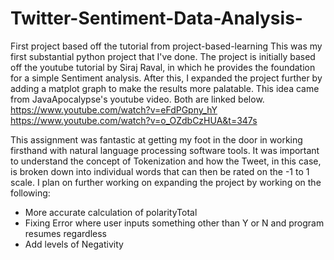 # Twitter-Sentiment-Data-Analysis-
First project based off the tutorial from project-based-learning 
This was my first substantial python project that I've done. 
The project is initially based off the youtube tutorial by Siraj Raval, in which he provides the foundation for a simple Sentiment analysis.
After this, I expanded the project further by adding a matplot graph to make the results more palatable. This idea came from
JavaApocalypse's youtube video. Both are linked below.
https://www.youtube.com/watch?v=eFdPGpny_hY
https://www.youtube.com/watch?v=o_OZdbCzHUA&t=347s

This assignment was fantastic at getting my foot in the door in working firsthand with natural language processing software tools.
It was important to understand the concept of Tokenization and how the Tweet, in this case, is broken down into individual words
that can then be rated on the -1 to 1 scale. 
I plan on further working on expanding the project by working on the following:
  - More accurate calculation of polarityTotal
  - Fixing Error where user inputs something other than Y or N and program resumes regardless
  - Add levels of Negativity 
